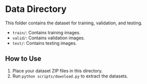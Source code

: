 # Data Directory

This folder contains the dataset for training, validation, and testing.

- `train/`: Contains training images.
- `valid/`: Contains validation images.
- `test/`: Contains testing images.

## How to Use
1. Place your dataset ZIP files in this directory.
2. Run `python scripts/download.py` to extract the datasets.
